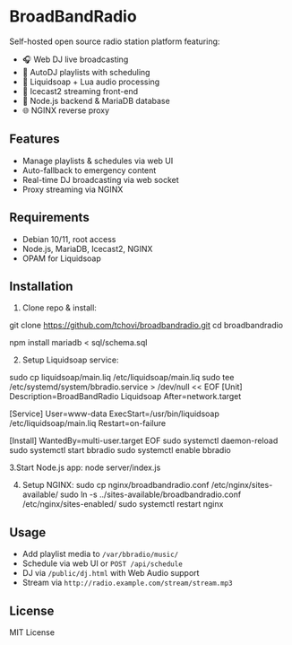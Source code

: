 # BroadBandRadio

Self-hosted open source radio station platform featuring:
- 🎧 Web DJ live broadcasting
- 📂 AutoDJ playlists with scheduling
- 🔄 Liquidsoap + Lua audio processing
- 📡 Icecast2 streaming front-end
- 🔧 Node.js backend & MariaDB database
- 🌐 NGINX reverse proxy

## Features
- Manage playlists & schedules via web UI
- Auto-fallback to emergency content
- Real-time DJ broadcasting via web socket
- Proxy streaming via NGINX

## Requirements
- Debian 10/11, root access
- Node.js, MariaDB, Icecast2, NGINX
- OPAM for Liquidsoap

## Installation

1. Clone repo & install:

git clone https://github.com/tchovi/broadbandradio.git
cd broadbandradio

npm install
mariadb < sql/schema.sql

2. Setup Liquidsoap service:

sudo cp liquidsoap/main.liq /etc/liquidsoap/main.liq
sudo tee /etc/systemd/system/bbradio.service > /dev/null << EOF
[Unit]
Description=BroadBandRadio Liquidsoap
After=network.target

[Service]
User=www-data
ExecStart=/usr/bin/liquidsoap /etc/liquidsoap/main.liq
Restart=on-failure

[Install]
WantedBy=multi-user.target
EOF
sudo systemctl daemon-reload
sudo systemctl start bbradio
sudo systemctl enable bbradio

3.Start Node.js app:
node server/index.js

4. Setup NGINX:
sudo cp nginx/broadbandradio.conf /etc/nginx/sites-available/
sudo ln -s ../sites-available/broadbandradio.conf /etc/nginx/sites-enabled/
sudo systemctl restart nginx


## Usage
- Add playlist media to `/var/bbradio/music/`
- Schedule via web UI or `POST /api/schedule`
- DJ via `/public/dj.html` with Web Audio support
- Stream via `http://radio.example.com/stream/stream.mp3`

## License
MIT License
